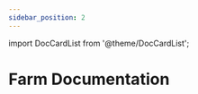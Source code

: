 ```yaml
---
sidebar_position: 2
---
```


import DocCardList from '@theme/DocCardList';

# Farm Documentation

<DocCardList />


